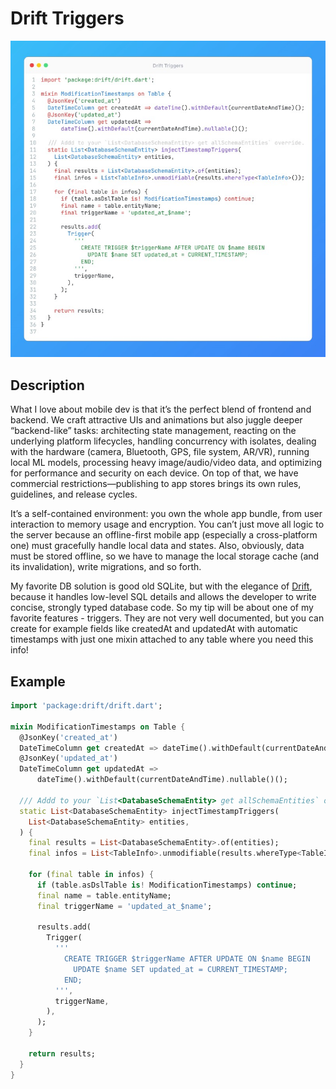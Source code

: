 # Drift Triggers

![Preview](./preview.jpeg)

## Description

What I love about mobile dev is that it’s the perfect blend of frontend and backend. We craft attractive UIs and animations but also juggle deeper “backend-like” tasks: architecting state management, reacting on the underlying platform lifecycles, handling concurrency with isolates, dealing with the hardware (camera, Bluetooth, GPS, file system, AR/VR), running local ML models, processing heavy image/audio/video data, and optimizing for performance and security on each device. On top of that, we have commercial restrictions—publishing to app stores brings its own rules, guidelines, and release cycles.

It’s a self-contained environment: you own the whole app bundle, from user interaction to memory usage and encryption. You can’t just move all logic to the server because an offline-first mobile app (especially a cross-platform one) must gracefully handle local data and states. Also, obviously, data must be stored offline, so we have to manage the local storage cache (and its invalidation), write migrations, and so forth.

My favorite DB solution is good old SQLite, but with the elegance of [Drift](https://pub.dev/packages/drift), because it handles low-level SQL details and allows the developer to write concise, strongly typed database code. So my tip will be about one of my favorite features - triggers. They are not very well documented, but you can create for example fields like createdAt and updatedAt with automatic timestamps with just one mixin attached to any table where you need this info!

## Example

```dart
import 'package:drift/drift.dart';

mixin ModificationTimestamps on Table {
  @JsonKey('created_at')
  DateTimeColumn get createdAt => dateTime().withDefault(currentDateAndTime)();
  @JsonKey('updated_at')
  DateTimeColumn get updatedAt =>
      dateTime().withDefault(currentDateAndTime).nullable()();

  /// Addd to your `List<DatabaseSchemaEntity> get allSchemaEntities` override.
  static List<DatabaseSchemaEntity> injectTimestampTriggers(
    List<DatabaseSchemaEntity> entities,
  ) {
    final results = List<DatabaseSchemaEntity>.of(entities);
    final infos = List<TableInfo>.unmodifiable(results.whereType<TableInfo>());

    for (final table in infos) {
      if (table.asDslTable is! ModificationTimestamps) continue;
      final name = table.entityName;
      final triggerName = 'updated_at_$name';

      results.add(
        Trigger(
          '''
            CREATE TRIGGER $triggerName AFTER UPDATE ON $name BEGIN
              UPDATE $name SET updated_at = CURRENT_TIMESTAMP;
            END;
          ''',
          triggerName,
        ),
      );
    }

    return results;
  }
}
```
